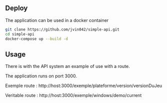 ## Deploy

The application can be used in a docker container

```bash
git clone https://github.com/jvin042/simple-api.git
cd simple-api
docker-compose up --build -d
```

## Usage

There is with the API system an example of use with a route.

The application runs on port 3000.

Exemple route :
http://host:3000/exemple/plateforme/version/versionDuJeu

Veritable route : 
http://host:3000/exemple/windows/demo/current